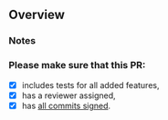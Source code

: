 ## Overview

<!-- What this PR does, and why it's needed -->

### Notes

<!-- Optional. Add any notes on caveats, approaches you tried that didn't work, or anything else. -->

### Please make sure that this PR:

- [x] includes tests for all added features,
- [x] has a reviewer assigned,
- [x] 
  has [all commits signed](https://docs.github.com/en/authentication/managing-commit-signature-verification/signing-commits).